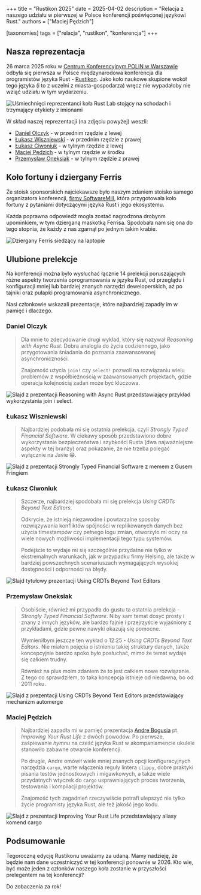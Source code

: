 +++
title = "Rustikon 2025"
date = 2025-04-02
description = "Relacja z naszego udziału w pierwszej w Polsce konferencji poświęconej językowi Rust."
authors = ["Maciej Pędzich"]

[taxonomies]
tags = ["relacja", "rustikon", "konferencja"]
+++

## Nasza reprezentacja

26 marca 2025 roku w [Centrum Konferencyjnym POLIN w Warszawie](https://polin.pl/pl/centrum-konferencyjne) odbyła się pierwsza w Polsce międzynarodowa konferencja dla programistów języka Rust - [Rustikon](https://www.rustikon.dev). Jako koło naukowe skupione wokół tego języka (i to z uczelni z miasta-gospodarza) wręcz nie wypadałoby nie wziąć udziału w tym wydarzeniu.

![Uśmiechnięci reprezentanci koła Rust Lab stojący na schodach i trzymający etykiety z imionami](/img/rustikon-2025/grupowe.jpg)

W skład naszej reprezentacji (na zdjęciu powyżej) weszli:

- [Daniel Olczyk](https://www.linkedin.com/in/daniel-olczyk) - w przednim rzędzie z lewej
- [Łukasz Wiszniewski](https://www.linkedin.com/in/%C5%82ukasz-wiszniewski-382a82295) - w przednim rzędzie z prawej
- [Łukasz Ciwoniuk](https://www.linkedin.com/in/lukaszciwoniuk) - w tylnym rzędzie z lewej
- [Maciej Pędzich](https://www.linkedin.com/in/maciejpedzich) - w tylnym rzędzie w środku
- [Przemysław Oneksiak](https://www.linkedin.com/in/przemys%C5%82aw-oneksiak-002a2b23a) - w tylnym rzędzie z prawej

## Koło fortuny i dziergany Ferris

Ze stoisk sponsorskich najciekawsze było naszym zdaniem stoisko samego organizatora konferencji, [firmy SoftwareMill](https://softwaremill.com), która przygotowała koło fortuny z pytaniami dotyczącymi języka Rust i jego ekosystemu.

Każda poprawna odpowiedź mogła zostać nagrodzona drobynm upominkiem, w tym dzierganą maskotką Ferrisa. Spodobała nam się ona do tego stopnia, że każdy z nas zgarnął po jednym takim krabie.

<img
  src="/img/rustikon-2025/ferris.jpg"
  alt="Dziergany Ferris siedzący na laptopie"
  loading="lazy"  
/>

## Ulubione prelekcje

Na konferencji można było wysłuchać łącznie 14 prelekcji poruszających różne aspekty tworzenia oprogramowania w języku Rust, od przeglądu i konfiguracji mniej lub bardziej znanych narzędzi deweloperskich, aż po tajniki oraz pułapki programowania asynchronicznego.

Nasi członkowie wskazali prezentacje, które najbardziej zapadły im w pamięć i dlaczego.

### Daniel Olczyk

> Dla mnie to zdecydowanie drugi wykład, który się nazywał _Reasoning with Async Rust_. Dobra analogia do życia codziennego, jako przygotowania śniadania do poznania zaawansowanej asynchroniczności.
>
> Znajomość użycia `join!` czy `select!` pozwoli na rozwiązaniu wielu problemów z współbieżnością w zaawansowanych projektach, gdzie operacja kolejnością zadań może być kluczowa.

<img
  src="/img/rustikon-2025/reasoning-with-async-rust.jpg"
  alt="Slajd z prezentacji Reasoning with Async Rust przedstawiający przykład wykorzystania join i select."
  loading="lazy"  
/>

### Łukasz Wiszniewski

> Najbardziej podobała mi się ostatnia prelekcja, czyli _Strongly Typed Financial Software_. W ciekawy sposób przedstawiono dobre wykorzystanie bezpieczeństwa i szybkości Rusta (dwa najważniejsze aspekty w tej branży) oraz pokazanie, że nie trzeba polegać wyłącznie na Javie 😁.

<img
  src="/img/rustikon-2025/stfs.jpg"
  alt="Slajd z prezentacji Strongly Typed Financial Software z memem z Gusem Fringiem"
  loading="lazy"
/>

### Łukasz Ciwoniuk

> Szczerze, najbardziej spodobała mi się prelekcja _Using CRDTs Beyond Text Editors_.
>
> Odkrycie, że istnieją niezawodne i powtarzalne sposoby rozwiązywania konfliktów spójności w replikowanych danych bez użycia timestampów czy pełnego logu zmian, otworzyło mi oczy na wiele nowych możliwości implementacji tego typu systemów.
>
> Podejście to wydaje mi się szczególnie przydatne nie tylko w ekstremalnych warunkach, jak w przypadku firmy Helsing, ale także w bardziej powszechnych scenariuszach wymagających wysokiej dostępności i odporności na błędy.

<img
  src="/img/rustikon-2025/crdt-1.jpg"
  alt="Slajd tytułowy prezentacji Using CRDTs Beyond Text Editors"
  loading="lazy"
/>

### Przemysław Oneksiak

> Osobiście, również mi przypadła do gustu ta ostatnia prelekcja - _Strongly Typed Financial Software_. Niby sam temat dosyć prosty i znany z innych języków, ale bardzo fajnie i przejrzyście wyjaśniony z przykładami, gdzie pewne nawyki okazują się pomocne.
>
> Wymieniłbym jeszcze ten wykład o 12:25 - _Using CRDTs Beyond Text Editors_. Nie miałem pojęcia o istnieniu takiej struktury danych, także koncepcyjnie bardzo spoko było posłuchać, mimo że temat wydaje się całkiem trudny.
>
> Również na plus moim zdaniem że to jest całkiem nowe rozwiązanie. Z tego co sprawdziłem, to taka koncepcja istnieje od niedawna, bo od 2011 roku.

<img
  src="/img/rustikon-2025/crdt-2.jpg"
  alt="Slajd z prezentacji Using CRDTs Beyond Text Editors przedstawiający mechanizm automerge"
  loading="lazy"
/>

### Maciej Pędzich

> Najbardziej zapadła mi w pamięć prezentacja [Andre Bogusia](https://www.linkedin.com/in/andre-bogus-8a6784172) pt. _Improving Your Rust Life_ z dwóch powodów. Po pierwsze, zaśpiewanie _hymnu_ na cześć języka Rust w akompaniamencie ukulele stanowiło zabawne otwarcie konferencji.
>
> Po drugie, Andre omówił wiele mniej znanych opcji konfiguracyjnych narzędzia `cargo`, warte włączenia reguły lintera `clippy`, dobre praktyki pisania testów jednostkowych i migawkowych, a także wiele przydatnych wtyczek do `cargo` usprawniających proces tworzenia, testowania i kompilacji projektów.
>
> Znajomość tych zagadnień rzeczywiście potrafi ulepszyć nie tylko życie programisty języka Rust, ale też jakość jego kodu.

<img
  src="/img/rustikon-2025/improving-your-rust-life.jpg"
  alt="Slajd z prezentacji Improving Your Rust Life przedstawiający aliasy komend cargo"
  loading="lazy"
/>

## Podsumowanie

Tegoroczną edycję Rustikonu uważamy za udaną. Mamy nadzieję, że będzie nam dane uczestniczyć w tej konferencji ponownie w 2026. Kto wie, być może jeden z członków naszego koła zostanie w przyszłości prelegentem na tej konferencji?

Do zobaczenia za rok!
